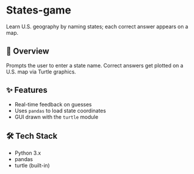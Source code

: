 # States-game

Learn U.S. geography by naming states; each correct answer appears on a map.

## 🎯 Overview
Prompts the user to enter a state name. Correct answers get plotted on a U.S. map via Turtle graphics.

## ✨ Features
- Real-time feedback on guesses
- Uses `pandas` to load state coordinates
- GUI drawn with the `turtle` module

## 🛠️ Tech Stack
- Python 3.x
- pandas
- turtle (built-in)
